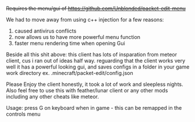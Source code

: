 ~~Requires the menu/gui of https://github.com/Unblonded/packet-edit-menu~~

We had to move away from using c++ injection for a few reasons:
1. caused antivirus conflicts
2. now allows us to have more powerful menu function
3. faster menu rendering time when opening Gui


Beside all this shit above:
this client has lots of insparation from meteor client, cus i ran out of ideas half way.
reguarding that the client works very well it has a powerful looking gui, and saves configs
in a folder in your game work directory ex. .minecraft/packet-edit/config.json

Please Enjoy the client honestly, it took a lot of work and sleepless nights.
Also feel free to use this with feather/lunar client or any other mods including any
other cheats like meteor.

Usage:
press G on keyboard when in game - this can be remapped in the controls menu
